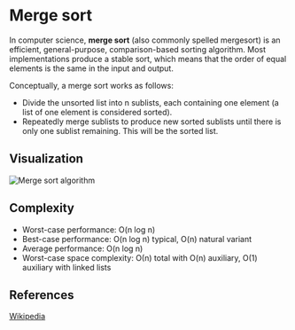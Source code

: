 # Merge sort

In computer science, **merge sort** (also commonly spelled mergesort) is an efficient, general-purpose, comparison-based sorting algorithm.
Most implementations produce a stable sort, which means that the order of equal elements is the same in the input and output.

Conceptually, a merge sort works as follows:
- Divide the unsorted list into n sublists, each containing one element (a list of one element is considered sorted).
- Repeatedly merge sublists to produce new sorted sublists until there is only one sublist remaining. This will be the sorted list.

## Visualization

![Merge sort algorithm](https://upload.wikimedia.org/wikipedia/commons/thumb/e/e6/Merge_sort_algorithm_diagram.svg/798px-Merge_sort_algorithm_diagram.svg.png)

## Complexity

- Worst-case performance:       O(n log n)
- Best-case performance:        O(n log n) typical, O(n) natural variant
- Average performance:          O(n log n)
- Worst-case space complexity:  О(n) total with O(n) auxiliary, O(1) auxiliary with linked lists

## References

[Wikipedia](https://en.wikipedia.org/wiki/Merge_sort)